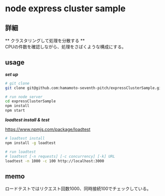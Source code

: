 # node express cluster sample

## 詳細

** クラスタリングして処理を分散する **  
CPUの件数を確認しながら、処理をさばくような構成にする。


## usage

***set up***
```bash
# git clone
git clone git@github.com:hamamoto-seventh-pitch/expressClusterSample.git

# run node server
cd expressClusterSample
npm install 
npm start 
```

***loadtest install & test***

https://www.npmjs.com/package/loadtest

```bash 
# loadtest install 
npm install -g loadtest
```


```bash 
# run loadtest
# loadtest [-n requests] [-c concurrency] [-k] URL
loadtest -n 1000 -c 100 http://localhost:3000
```


##  memo
ロードテストではリクエスト回数1000、同時接続100でチェックしている。

